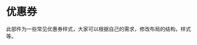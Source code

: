 # 优惠券

<demo-model url="/pages/template/coupon/index"></demo-model>
<template-download></template-download>

<custom-block></custom-block>

此部件为一些常见优惠券样式，大家可以根据自己的需求，修改布局的结构，样式等。